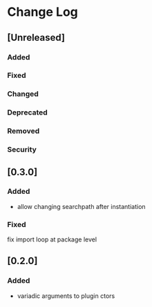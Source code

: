 
# Change Log

## [Unreleased]
### Added
### Fixed
### Changed
### Deprecated
### Removed
### Security


## [0.3.0]
### Added
- allow changing searchpath after instantiation

### Fixed
fix import loop at package level


## [0.2.0]
### Added
- variadic arguments to plugin ctors

